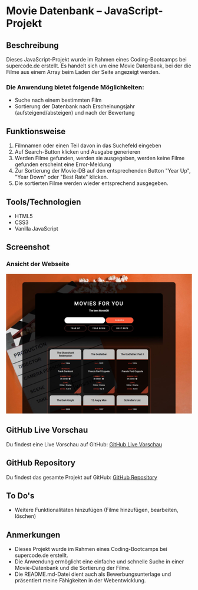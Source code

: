 # Movie Datenbank – JavaScript-Projekt

## Beschreibung

Dieses JavaScript-Projekt wurde im Rahmen eines Coding-Bootcamps bei supercode.de erstellt. Es handelt sich um eine Movie Datenbank, bei der die Filme aus einem Array beim Laden der Seite angezeigt werden.

### Die Anwendung bietet folgende Möglichkeiten:

- Suche nach einem bestimmten Film
- Sortierung der Datenbank nach Erscheinungsjahr (aufsteigend/absteigen) und nach der Bewertung

## Funktionsweise

1. Filmnamen oder einen Teil davon in das Suchefeld eingeben
2. Auf Search-Button klicken und Ausgabe generieren
3. Werden Filme gefunden, werden sie ausgegeben, werden keine Filme gefunden erscheint eine Error-Meldung
4. Zur Sortierung der Movie-DB auf den entsprechenden Button "Year Up", "Year Down" oder "Best Rate" klicken.
5. Die sortierten Filme werden wieder entsprechend ausgegeben.

## Tools/Technologien
- HTML5
- CSS3
- Vanilla JavaScript

## Screenshot

### Ansicht der Webseite
![Ansicht der Webseite](./assets/images/screenshot_movie_db.jpg)

## GitHub Live Vorschau

Du findest eine Live Vorschau auf GitHub: [GitHub Live Vorschau](https://w1tch3r-code.github.io/js_movie_db/)

## GitHub Repository

Du findest das gesamte Projekt auf GitHub: [GitHub Repository](https://github.com/w1tch3r-code/js_movie_db)

## To Do's
- Weitere Funktionalitäten hinzufügen (Filme hinzufügen, bearbeiten, löschen)

## Anmerkungen

- Dieses Projekt wurde im Rahmen eines Coding-Bootcamps bei supercode.de erstellt.
- Die Anwendung ermöglicht eine einfache und schnelle Suche in einer Movie-Datenbank und die Sortierung der Filme.
- Die README.md-Datei dient auch als Bewerbungsunterlage und präsentiert meine Fähigkeiten in der Webentwicklung.
